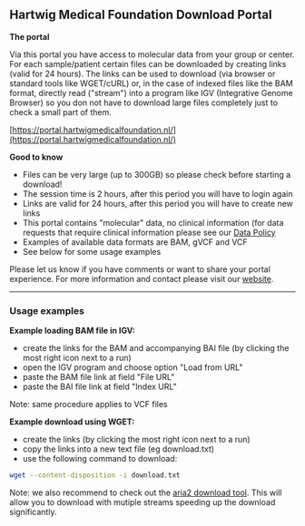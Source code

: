 ## Hartwig Medical Foundation Download Portal

**The portal**

Via this portal you have access to molecular data from your group or center. For each sample/patient certain files can be downloaded by creating links (valid for 24 hours). The links can be used to download (via browser or standard tools like WGET/cURL) or, in the case of indexed files like the BAM format, directly read ("stream") into a program like IGV (Integrative Genome Browser) so you don not have to download large files completely just to check a small part of them.

[https://portal.hartwigmedicalfoundation.nl/](https://portal.hartwigmedicalfoundation.nl/)

**Good to know**

- Files can be very large (up to 300GB) so please check before starting a download!
- The session time is 2 hours, after this period you will have to login again
- Links are valid for 24 hours, after this period you will have to create new links
- This portal contains "molecular" data, no clinical information (for data requests that require clinical information please see our [Data Policy](https://www.hartwigmedicalfoundation.nl/databeleid/)
- Examples of available data formats are BAM, gVCF and VCF
- See below for some usage examples

Please let us know if you have comments or want to share your portal experience. For more information and contact please visit our [website](https://www.hartwigmedicalfoundation.nl).

-----
### Usage examples

**Example loading BAM file in IGV:**
- create the links for the BAM and accompanying BAI file (by clicking the most right icon next to a run)
- open the IGV program and choose option "Load from URL"
- paste the BAM file link at field "File URL"
- paste the BAI file link at field "Index URL"

Note: same procedure applies to VCF files

**Example download using WGET:**
- create the links (by clicking the most right icon next to a run)
- copy the links into a new text file (eg download.txt)
- use the following command to download: 

```sh
wget --content-disposition -i download.txt
```

Note: we also recommend to check out the [aria2 download tool](https://aria2.github.io/). This will allow you to download with mutiple streams speeding up the download significantly.

